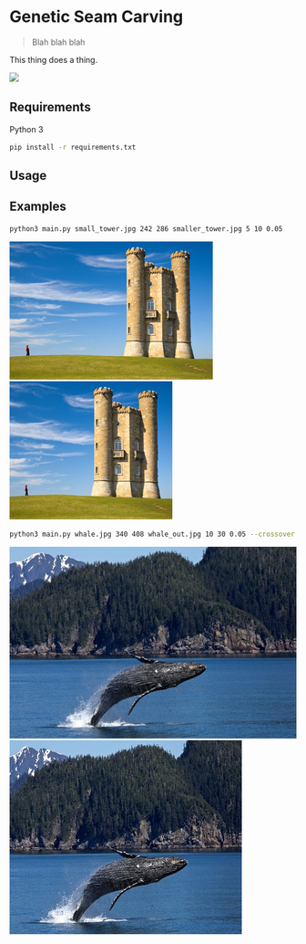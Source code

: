 # Genetic Seam Carving
> Blah blah blah

This thing does a thing.

![](https://github.com/EvanLavender13/cs583-final-project/blob/master/output/gifs/mountain.gif)

## Requirements

Python 3

```sh
pip install -r requirements.txt
```

## Usage

## Examples

```sh
python3 main.py small_tower.jpg 242 286 smaller_tower.jpg 5 10 0.05
```

![](https://github.com/EvanLavender13/cs583-final-project/blob/master/images/small_tower.jpg) ![](https://github.com/EvanLavender13/cs583-final-project/blob/master/output/small_tower/pop/05.jpg)

```sh
python3 main.py whale.jpg 340 408 whale_out.jpg 10 30 0.05 --crossover uniform
```

![](https://github.com/EvanLavender13/cs583-final-project/blob/master/images/whale.jpg) 
![](https://github.com/EvanLavender13/cs583-final-project/blob/master/output/whale/crossover/30_uniform.jpg)
